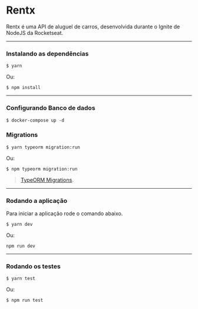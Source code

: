 # Rentx


Rentx é uma API de aluguel de carros, desenvolvida durante o Ignite de NodeJS da Rocketseat.

---

### Instalando as dependências

```
$ yarn
```
Ou:
```
$ npm install
```
---

### **Configurando Banco de dados**

```
$ docker-compose up -d
```

### Migrations
```
$ yarn typeorm migration:run
```
Ou:
```
$ npm typeorm migration:run
```
>[TypeORM Migrations](https://typeorm.io/#/migrations).

---

### **Rodando a aplicação**
Para iniciar a aplicação rode o comando abaixo.
```
$ yarn dev
```
Ou:
```
npm run dev
```
---

### **Rodando os testes**
```
$ yarn test
```
Ou:
```
$ npm run test
```
